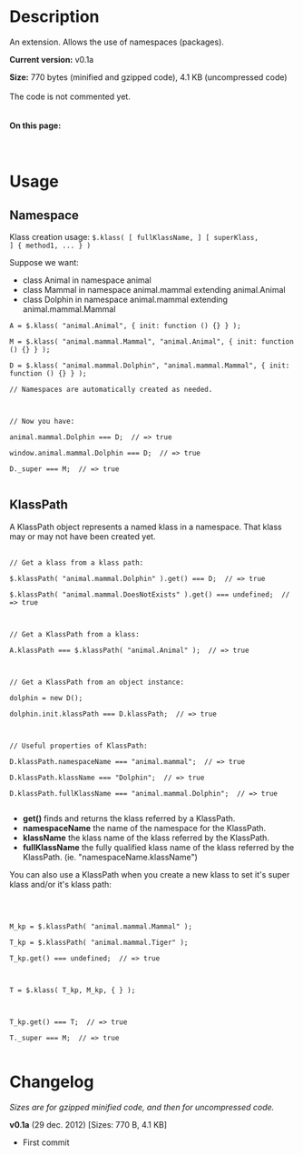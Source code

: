 # Description #

An extension. Allows the use of namespaces (packages).<br>

<b>Current version:</b> v0.1a<br>

<b>Size:</b> 770 bytes (minified and gzipped code), 4.1 KB (uncompressed code)<br>
<br>
The code is not commented yet.<br>
<br>
<br>
<b>On this page:</b>
<br>
<br>
<br>
<h1>Usage</h1>

<h2>Namespace</h2>

Klass creation usage: <code>$.klass( [ fullKlassName, ] [ superKlass, ] { method1, ... } )</code>

Suppose we want:<br>
<ul><li>class Animal in namespace animal<br>
</li><li>class Mammal in namespace animal.mammal extending animal.Animal<br>
</li><li>class Dolphin in namespace animal.mammal extending animal.mammal.Mammal</li></ul>

<pre><code>A = $.klass( "animal.Animal", { init: function () {} } );<br>
M = $.klass( "animal.mammal.Mammal", "animal.Animal", { init: function () {} } );<br>
D = $.klass( "animal.mammal.Dolphin", "animal.mammal.Mammal", { init: function () {} } );<br>
// Namespaces are automatically created as needed.<br>
<br>
// Now you have:<br>
animal.mammal.Dolphin === D;  // =&gt; true<br>
window.animal.mammal.Dolphin === D;  // =&gt; true<br>
D._super === M;  // =&gt; true<br>
</code></pre>


<h2>KlassPath</h2>

A KlassPath object represents a named klass in a namespace. That klass may or may not have been created yet.<br>
<br>
<pre><code>// Get a klass from a klass path:<br>
$.klassPath( "animal.mammal.Dolphin" ).get() === D;  // =&gt; true<br>
$.klassPath( "animal.mammal.DoesNotExists" ).get() === undefined;  // =&gt; true<br>
<br>
// Get a KlassPath from a klass:<br>
A.klassPath === $.klassPath( "animal.Animal" );  // =&gt; true<br>
<br>
// Get a KlassPath from an object instance:<br>
dolphin = new D();<br>
dolphin.init.klassPath === D.klassPath;  // =&gt; true<br>
<br>
// Useful properties of KlassPath:<br>
D.klassPath.namespaceName === "animal.mammal";  // =&gt; true<br>
D.klassPath.klassName === "Dolphin";  // =&gt; true<br>
D.klassPath.fullKlassName === "animal.mammal.Dolphin";  // =&gt; true<br>
</code></pre>

<ul><li><b>get()</b> finds and returns the klass referred by a KlassPath.<br>
</li><li><b>namespaceName</b> the name of the namespace for the KlassPath.<br>
</li><li><b>klassName</b> the klass name of the klass referred by the KlassPath.<br>
</li><li><b>fullKlassName</b> the fully qualified klass name of the klass referred by the KlassPath. (ie. "namespaceName.klassName")</li></ul>

You can also use a KlassPath when you create a new klass to set it's super klass and/or it's klass path:<br>
<br>
<pre><code><br>
M_kp = $.klassPath( "animal.mammal.Mammal" );<br>
T_kp = $.klassPath( "animal.mammal.Tiger" );<br>
T_kp.get() === undefined;  // =&gt; true<br>
<br>
T = $.klass( T_kp, M_kp, { } );<br>
<br>
T_kp.get() === T;  // =&gt; true<br>
T._super === M;  // =&gt; true<br>
</code></pre>


<h1>Changelog</h1>

<i>Sizes are for gzipped minified code, and then for uncompressed code.</i>

<b>v0.1a</b> (29 dec. 2012) [Sizes: 770 B, 4.1 KB]<br>
<ul><li>First commit